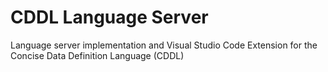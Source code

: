 # CDDL Language Server

Language server implementation and Visual Studio Code Extension for the Concise Data Definition Language (CDDL)
